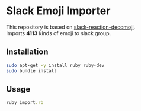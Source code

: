 # Slack Emoji Importer

This repository is based on [slack-reaction-decomoji](https://github.com/decomoji/slack-reaction-decomoji).  
Imports **4113** kinds of emoji to slack group.

## Installation

```sh
sudo apt-get -y install ruby ruby-dev
sudo bundle install
```

## Usage
```rb
ruby import.rb
```
